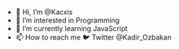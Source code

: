 - 👋 Hi, I’m @Kacxis
- 👀 I’m interested in Programming
- 🌱 I’m currently learning JavaScript
- 📫 How to reach me 🐦 Twitter @Kadir_Ozbakan

<!---
Kacxis/Kacxis is a ✨ special ✨ repository because its `README.md` (this file) appears on your GitHub profile.
You can click the Preview link to take a look at your changes.
--->
